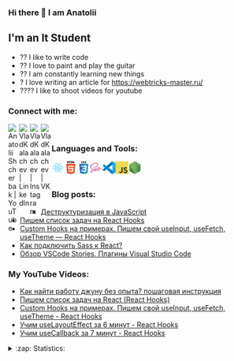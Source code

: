 ### Hi there 👋 I am Anatolii 

## I'm an It Student
- ?? I like to write code
- ?? I love to paint and play the guitar
- ?? I am constantly learning new things
- ? I love writing an article for https://webtricks-master.ru/
- ???? I like to shoot videos for youtube 

### Connect with me:

[<img align="left" alt="Anatolii Shcherbak | YouTube" width="22px" src="https://cdn.jsdelivr.net/npm/simple-icons@v3/icons/youtube.svg" />][youtube]
[<img align="left" alt="VladKalachev | LinkedIn" width="22px" src="https://cdn.jsdelivr.net/npm/simple-icons@v3/icons/linkedin.svg" />][linkedin]
[<img align="left" alt="VladKalachev | Instagram" width="22px" src="https://cdn.jsdelivr.net/npm/simple-icons@v3/icons/instagram.svg" />][instagram]
[<img align="left" alt="VladKalachev | VK" width="22px" src="https://cdn.jsdelivr.net/npm/simple-icons@v3/icons/vk.svg" />][vk]

<br />

### Languages and Tools:

<img align="left" alt="React" width="26px" src="https://raw.githubusercontent.com/github/explore/80688e429a7d4ef2fca1e82350fe8e3517d3494d/topics/react/react.png" />
<img align="left" alt="HTML5" width="26px" src="https://raw.githubusercontent.com/github/explore/80688e429a7d4ef2fca1e82350fe8e3517d3494d/topics/html/html.png" />
<img align="left" alt="CSS3" width="26px" src="https://raw.githubusercontent.com/github/explore/80688e429a7d4ef2fca1e82350fe8e3517d3494d/topics/css/css.png" />
<img align="left" alt="Sass" width="26px" src="https://raw.githubusercontent.com/github/explore/80688e429a7d4ef2fca1e82350fe8e3517d3494d/topics/sass/sass.png" />
<img align="left" alt="Visual Studio Code" width="26px" src="https://raw.githubusercontent.com/github/explore/80688e429a7d4ef2fca1e82350fe8e3517d3494d/topics/visual-studio-code/visual-studio-code.png" />
<img align="left" alt="JavaScript" width="26px" src="https://raw.githubusercontent.com/github/explore/80688e429a7d4ef2fca1e82350fe8e3517d3494d/topics/javascript/javascript.png" />
<img align="left" alt="Node.js" width="26px" src="https://raw.githubusercontent.com/github/explore/80688e429a7d4ef2fca1e82350fe8e3517d3494d/topics/nodejs/nodejs.png" />


<br />
<br />

### Blog posts:
<!-- BLOG-POST-LIST:START -->
- [Деструктуризация в JavaScript](https://webtricks-master.ru/javascript/destrukturizatsiya-v-javascript/)
- [Пишем список задач на React Hooks](https://webtricks-master.ru/react-hooks/pishem-spisok-zadach-na-react-hooks/)
- [Custom Hooks на примерах. Пишем свой useInput, useFetch, useTheme — React Hooks](https://webtricks-master.ru/react-hooks/custom-hooks-na-primerah-pishem-svoj-useinput-usefetch-usetheme-react-hooks/)
- [Как подключить Sass к React?](https://webtricks-master.ru/beginners/kak-podklyuchit-sass-k-react/)
- [Обзор VSCode Stories. Плагины Visual Studio Code](https://webtricks-master.ru/novosti-it/obzor-vscode-stories-plaginy-visual-studio-code/)
<!-- BLOG-POST-LIST:END -->

### My YouTube Videos:
<!-- YOUTUBE:START -->
- [Как найти работу джуну без опыта? пошаговая инструкция](https://www.youtube.com/watch?v=DzyKrIBHln8)
- [Пишем список задач на React &lpar;React Hooks&rpar;](https://www.youtube.com/watch?v=XwIiBXZ41Os)
- [Custom Hooks на примерах. Пишем свой useInput, useFetch, useTheme - React Hooks](https://www.youtube.com/watch?v=VFefv_YSGfY)
- [Учим useLayoutEffect за 6 минут - React Hooks](https://www.youtube.com/watch?v=KaaH6cra2lo)
- [Учим useCallback за 7 минут - React Hooks](https://www.youtube.com/watch?v=AqCkWH4ws1Y)
<!-- YOUTUBE:END -->

<details>
  <summary>:zap: Statistics:</summary>
   <img align="left" alt="codeSTACKr's GitHub Stats" src="https://github-readme-stats.vercel.app/api/top-langs/?username=VladKalachev&langs_count=8&layout=compact" />
    <br />
    <img align="left" alt="codeSTACKr's GitHub Stats" src="https://github-readme-stats.vercel.app/api?username=VladKalachev&show_icons=true" />
</details>


[youtube]: https://youtu.be/VptAMVgpbP8
[linkedin]: https://www.linkedin.com/in/vlad-kalachev-ab87b312a/
[instagram]: https://www.instagram.com/corvaxv/
[vk]: https://vk.com/vladislavkalachov




